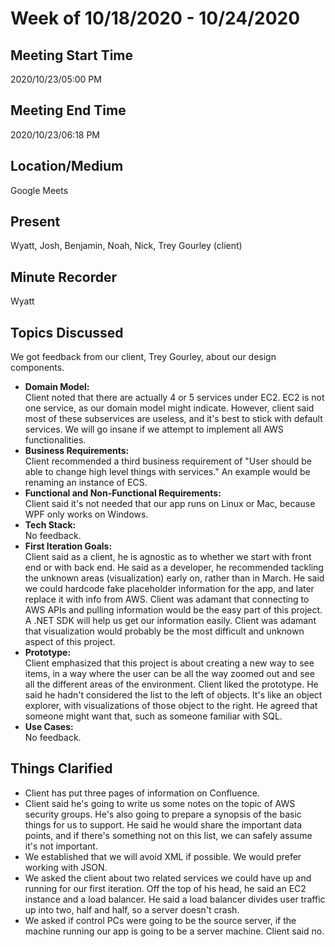 # Week of 10/18/2020 - 10/24/2020

## Meeting Start Time

2020/10/23/05:00 PM

## Meeting End Time

2020/10/23/06:18 PM

## Location/Medium

Google Meets

## Present

Wyatt, Josh, Benjamin, Noah, Nick, Trey Gourley (client)

## Minute Recorder

Wyatt

## Topics Discussed
We got feedback from our client, Trey Gourley, about our design components.
<ul>
<li><b>Domain Model:</b><br/>Client noted that there are actually 4 or 5 services under EC2. EC2 is not one service, as our domain model might indicate. However, client said most of these subservices are useless, and it's best to stick with default services. We will go insane if we attempt to implement all AWS functionalities.</li>
<li><b>Business Requirements:</b><br/>Client recommended a third business requirement of "User should be able to change high level things with services." An example would be renaming an instance of ECS.</li>
<li><b>Functional and Non-Functional Requirements:</b><br/>Client said it's not needed that our app runs on Linux or Mac, because WPF only works on Windows.</li>
<li><b>Tech Stack:</b><br/>No feedback.</li>
<li><b>First Iteration Goals:</b><br/>Client said as a client, he is agnostic as to whether we start with front end or with back end. He said as a developer, he recommended tackling the unknown areas (visualization) early on, rather than in March. He said we could hardcode fake placeholder information for the app, and later replace it with info from AWS. Client was adamant that connecting to AWS APIs and pulling information would be the easy part of this project. A .NET SDK will help us get our information easily. Client was adamant that visualization would probably be the most difficult and unknown aspect of this project.</li>
<li><b>Prototype:</b><br/>Client emphasized that this project is about creating a new way to see items, in a way where the user can be all the way zoomed out and see all the different areas of the environment. Client liked the prototype. He said he hadn't considered the list to the left of objects. It's like an object explorer, with visualizations of those object to the right. He agreed that someone might want that, such as someone familiar with SQL.</li>
<li><b>Use Cases:</b><br/>No feedback.</li>
</ul>

## Things Clarified
<ul>
<li>Client has put three pages of information on Confluence.</li>
<li>Client said he's going to write us some notes on the topic of AWS security groups. He's also going to prepare a synopsis of the basic things for us to support. He said he would share the important data points, and if there's something not on this list, we can safely assume it's not important.</li>
<li>We established that we will avoid XML if possible. We would prefer working with JSON.</li>
<li>We asked the client about two related services we could have up and running for our first iteration. Off the top of his head, he said an EC2 instance and a load balancer. He said a load balancer divides user traffic up into two, half and half, so a server doesn't crash.</li>
<li>We asked if control PCs were going to be the source server, if the machine running our app is going to be a server machine. Client said no.</li>
</ul>
